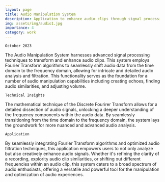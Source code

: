 ```yaml
---
layout: page
title: Audio Manipulation System
description: Application to enhance audio clips through signal processing techniques
img: assets/img/audio1.jpg
importance: 4
category: work
---
```

`October 2023`

The Audio Manipulation System harnesses advanced signal processing techniques to transform and enhance audio clips. This system employs Fourier Transform algorithms to seamlessly shift audio data from the time domain to the frequency domain, allowing for intricate and detailed audio analysis and filtration. This functionality serves as the foundation for a number of audio manipulation capabilities including creating echoes, finding audio similarities, and adjusting volume. 

`Technical Insights`

The mathematical technique of the Discrete Fourirer Transform allows for a detailed dissection of audio signals, unlocking a deeper understanding of the frequency components within the audio data. By seamlessly transitioning from the time domain to the frequency domain, the system lays the groundwork for more nuanced and advanced audio analysis.

`Application`

By seamlessly integrating Fourier Transform algorithms and optimized audio filtration techniques, this application empowers users to not only analyze but also creatively enhance audio signals. Whether it's refining the clarity of a recording, explority audio clip similarities, or shifting out different frequencies within an audio clip, this system caters to a broad spectrum of audio enthusiasts, offering a versatile and powerful tool for the manipulation and optimization of audio experiences.
